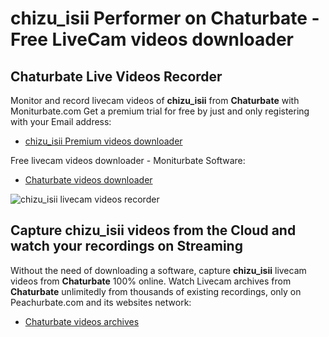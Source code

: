 # chizu_isii Performer on Chaturbate - Free LiveCam videos downloader

## Chaturbate Live Videos Recorder

Monitor and record livecam videos of **chizu_isii** from **Chaturbate** with Moniturbate.com
Get a premium trial for free by just and only registering with your Email address:
* [chizu_isii Premium videos downloader](https://moniturbate.com/request-demo-licence-key.html)

Free livecam videos downloader - Moniturbate Software:
* [Chaturbate videos downloader](https://moniturbate.com/moniturbate-download-software.html)

![chizu_isii livecam videos recorder](https://peachurnet.com/templates/moniturbate-software.png)


## Capture chizu_isii videos from the Cloud and watch your recordings on Streaming

Without the need of downloading a software, capture **chizu_isii** livecam videos from **Chaturbate** 100% online.
Watch Livecam archives from **Chaturbate** unlimitedly from thousands of existing recordings, only on Peachurbate.com and its websites network:
* [Chaturbate videos archives](https://peachurnet.com/)